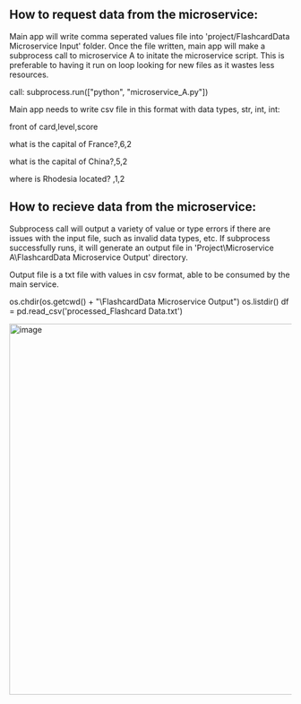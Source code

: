 

## **How to request data from the microservice:**

Main app will write comma seperated values file into 'project/FlashcardData Microservice Input' folder. 
Once the file written, main app will make a subprocess call to microservice A to initate the microservice script. This is preferable to having it run on loop looking for new files as it wastes less resources. 

call: 
subprocess.run(["python", "microservice_A.py"])

Main app needs to write csv file in this format  with data types, str, int, int: 

front of card,level,score

what is the capital of France?,6,2

what is the capital of China?,5,2

where is Rhodesia located? ,1,2



## **How to recieve data from the microservice:**

Subprocess call will output a variety of value or type errors if there are issues with the input file, such as invalid data types, etc. 
If subprocess successfully runs, it will generate an output file in 'Project\Microservice A\FlashcardData Microservice Output' directory. 

Output file is a txt file with values in csv format, able to be consumed by the main service. 

os.chdir(os.getcwd() + "\\FlashcardData Microservice Output") 
os.listdir()
df = pd.read_csv('processed_Flashcard Data.txt')



<img width="805" height="662" alt="image" src="https://github.com/user-attachments/assets/0e0bb31e-7909-4315-92e6-887c5330a004" />
